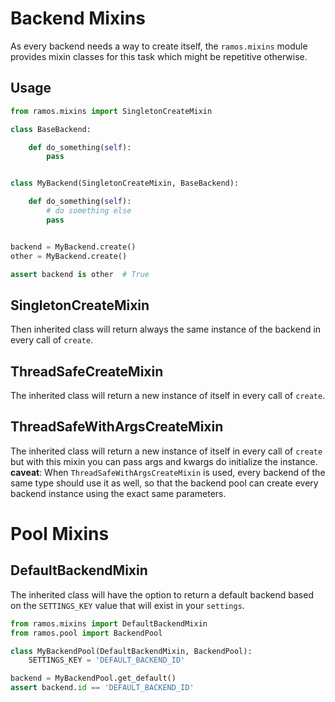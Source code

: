 Backend Mixins
==============

As every backend needs a way to create itself, the `ramos.mixins` module
provides mixin classes for this task which might be repetitive otherwise.

Usage
-----

```python
from ramos.mixins import SingletonCreateMixin

class BaseBackend:

    def do_something(self):
        pass


class MyBackend(SingletonCreateMixin, BaseBackend):

    def do_something(self):
        # do something else
        pass


backend = MyBackend.create()
other = MyBackend.create()

assert backend is other  # True
```


SingletonCreateMixin
--------------------

Then inherited class will return always the same instance of the backend in
every call of `create`.


ThreadSafeCreateMixin
---------------------

The inherited class will return a new instance of itself in every call of
`create`.

ThreadSafeWithArgsCreateMixin
-----------------------------

The inherited class will return a new instance of itself in every call of
`create` but with this mixin you can pass args and kwargs do initialize the instance.
**caveat**: When `ThreadSafeWithArgsCreateMixin` is used, every backend of the same type should use it as well, so that the backend pool can create every backend instance using the exact same parameters.

Pool Mixins
===========

DefaultBackendMixin
-------------------

The inherited class will have the option to return a default backend based on
the `SETTINGS_KEY` value that will exist in your `settings`.

```python
from ramos.mixins import DefaultBackendMixin
from ramos.pool import BackendPool

class MyBackendPool(DefaultBackendMixin, BackendPool):
    SETTINGS_KEY = 'DEFAULT_BACKEND_ID'

backend = MyBackendPool.get_default()
assert backend.id == 'DEFAULT_BACKEND_ID'
```
